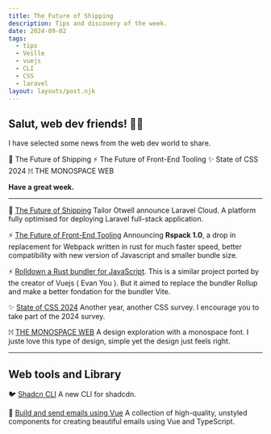 ```yaml
---
title: The Future of Shipping
description: Tips and discovery of the week.
date: 2024-09-02
tags:
  - tips
  - Veille
  - vuejs
  - CLI
  - CSS
  - laravel
layout: layouts/post.njk
---
```


## Salut, web dev friends! 🧑‍💻

I have selected some news  from the web dev world to share.

🚀 The Future of Shipping
⚡️ The Future of Front-End Tooling
✨ State of CSS 2024
𝙼 THE MONOSPACE WEB

**Have a great week.**

___

🚀 [The Future of Shipping](https://cloud.laravel.com/)
Tailor Otwell announce Laravel Cloud. A platform fully optimised for deploying Laravel full-stack application. 

⚡️ [The Future of Front-End Tooling](https://rspack.dev/blog/announcing-1-0)
Announcing **Rspack 1.0**, a drop in replacement for Webpack written in rust for much faster speed, better compatibility with new version of Javascript and smaller bundle size.

⚡️ [Rolldown a Rust bundler for JavaScript](https://rolldown.rs/about).
This is a similar project ported by the creator of Vuejs ( Evan You ). But it aimed to replace the bundler Rollup and make a better fondation for the bundler Vite.

✨ [State of CSS 2024](https://survey.devographics.com/en-US/survey/state-of-css/2024)
Another year, another CSS survey. I encourage you to take part of the 2024 survey.

𝙼 [THE MONOSPACE WEB](https://owickstrom.github.io/the-monospace-web/)
A design exploration with a monospace font. I juste love this type of design, simple yet the design just feels right.

___

## Web tools and Library

🐦 [Shadcn CLI](https://x.com/shadcn/status/1829646528149143992)
A new CLI for shadcdn.

📧 [Build and send emails using Vue](https://vuemail.net/)
A collection of high-quality, unstyled components for creating beautiful emails using Vue and TypeScript.
